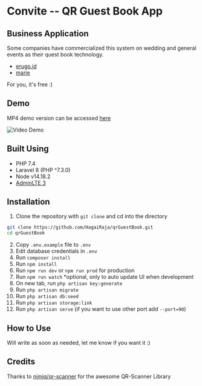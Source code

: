 # Convite -- QR Guest Book App

## Business Application
Some companies have commercialized this system on wedding and general events as their quest book technology.

- [erugo.id](https://www.instagram.com/erugo.id/?hl=id)
- [marie](https://marie.id/)

For you, it's free :)

## Demo
MP4 demo version can be accessed [here](https://github.com/HagaiRaja/qrGuestBook/blob/main/resources/video/demo.mp4)

![Video Demo](https://github.com/HagaiRaja/qrGuestBook/blob/main/resources/video/demo.gif)

## Built Using
- PHP 7.4
- Laravel 8 (PHP ^7.3.0)
- Node v14.18.2
- [AdminLTE 3](https://adminlte.io/)

## Installation

1. Clone the repository with ``git clone`` and cd into the directory
```bash
git clone https://github.com/HagaiRaja/qrGuestBook.git
cd qrGuestBook
```
2. Copy ``.env.example`` file to ``.env``
3. Edit database credentials in ``.env``
4. Run ``composer install``
5. Run ``npm install``
6. Run ``npm run dev`` or ``npm run prod`` for production
7. Run ``npm run watch`` *optional, only to auto update UI when development
8. On new tab, run ``php artisan key:generate``
10. Run ``php artisan migrate``
11. Run ``php artisan db:seed``
12. Run ``php artisan storage:link``
13. Run ``php artisan serve`` (if you want to use other port add ``--port=90``)

## How to Use
Will write as soon as needed, let me know if you want it :)

## Credits
Thanks to [nimiq/qr-scanner](https://github.com/nimiq/qr-scanner) for the awesome QR-Scanner Library
